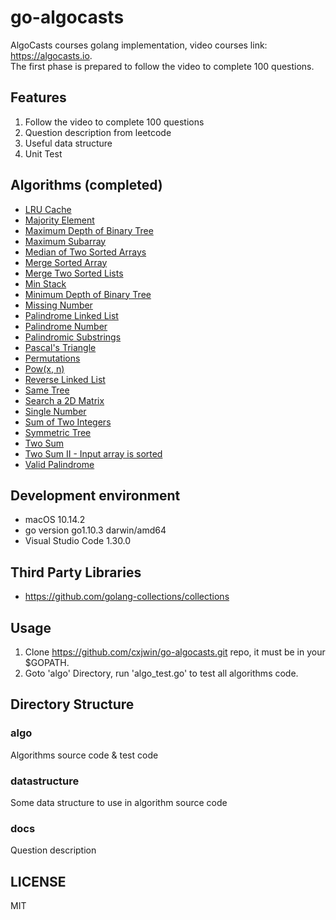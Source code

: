 # go-algocasts

AlgoCasts courses golang implementation, video courses
link: https://algocasts.io.  
The first phase is prepared to follow the video to complete 100 questions.

## Features

1. Follow the video to complete 100 questions
2. Question description from leetcode
3. Useful data structure
4. Unit Test

## Algorithms (completed)

- [LRU Cache](https://github.com/cxjwin/go-algocasts/blob/master/algo/lru_cache.go)
- [Majority Element](https://github.com/cxjwin/go-algocasts/blob/master/algo/majority_element.go)
- [Maximum Depth of Binary Tree](https://github.com/cxjwin/go-algocasts/blob/master/algo/maximum_depth_of_binary_tree.go)
- [Maximum Subarray](https://github.com/cxjwin/go-algocasts/blob/master/algo/maximum_subarray.go)
- [Median of Two Sorted Arrays](https://github.com/cxjwin/go-algocasts/blob/master/algo/median_of_two_sorted_arrays.go)
- [Merge Sorted Array](https://github.com/cxjwin/go-algocasts/blob/master/algo/merge_sorted_array.go)
- [Merge Two Sorted Lists](https://github.com/cxjwin/go-algocasts/blob/master/algo/merge_two_sorted_lists.go)
- [Min Stack](https://github.com/cxjwin/go-algocasts/blob/master/algo/min_stack.go)
- [Minimum Depth of Binary Tree](https://github.com/cxjwin/go-algocasts/blob/master/algo/minimum_depth_of_binary_tree.go)
- [Missing Number](https://github.com/cxjwin/go-algocasts/blob/master/algo/missing_number.go)
- [Palindrome Linked List](https://github.com/cxjwin/go-algocasts/blob/master/algo/palindrome_linked_list.go)
- [Palindrome Number](https://github.com/cxjwin/go-algocasts/blob/master/algo/palindrome_number.go)
- [Palindromic Substrings](https://github.com/cxjwin/go-algocasts/blob/master/algo/palindromic_substrings.go)
- [Pascal's Triangle](https://github.com/cxjwin/go-algocasts/blob/master/algo/pascals_triangle.go)
- [Permutations](https://github.com/cxjwin/go-algocasts/blob/master/algo/permutations.go)
- [Pow(x, n)](https://github.com/cxjwin/go-algocasts/blob/master/algo/pow_x_n.go)
- [Reverse Linked List](https://github.com/cxjwin/go-algocasts/blob/master/algo/reverse_linked_list.go)
- [Same Tree](https://github.com/cxjwin/go-algocasts/blob/master/algo/same_tree.go)
- [Search a 2D Matrix](https://github.com/cxjwin/go-algocasts/blob/master/algo/search_a_2d_matrix.go)
- [Single Number](https://github.com/cxjwin/go-algocasts/blob/master/algo/single_number.go)
- [Sum of Two Integers](https://github.com/cxjwin/go-algocasts/blob/master/algo/sum_of_two_integers.go)
- [Symmetric Tree](https://github.com/cxjwin/go-algocasts/blob/master/algo/symmetric_tree.go)
- [Two Sum](https://github.com/cxjwin/go-algocasts/blob/master/algo/two_sum.go)
- [Two Sum II - Input array is sorted](https://github.com/cxjwin/go-algocasts/blob/master/algo/two_sum2.go)
- [Valid Palindrome](https://github.com/cxjwin/go-algocasts/blob/master/algo/valid_palindrome.go)

## Development environment

- macOS 10.14.2
- go version go1.10.3 darwin/amd64
- Visual Studio Code 1.30.0

## Third Party Libraries

- https://github.com/golang-collections/collections

## Usage

1. Clone https://github.com/cxjwin/go-algocasts.git repo, it must be in your $GOPATH.
2. Goto 'algo' Directory, run 'algo_test.go' to test all algorithms code.

## Directory Structure

### algo

Algorithms source code & test code

### datastructure

Some data structure to use in algorithm source code

### docs

Question description

## LICENSE

MIT
